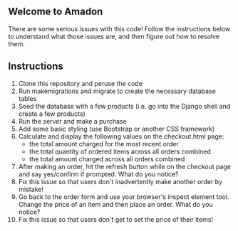 ## Welcome to Amadon
There are some serious issues with this code! Follow the instructions below to understand what those issues are, and then figure out how to resolve them.

Instructions
------------

1. Clone this repository and peruse the code
2. Run makemigrations and migrate to create the necessary database tables
3. Seed the database with a few products (i.e. go into the Django shell and create a few products)
4. Run the server and make a purchase
5. Add some basic styling (use Bootstrap or another CSS framework)
6. Calculate and display the following values on the checkout.html page:
    - the total amount charged for the most recent order
    - the total quantity of ordered items across all orders combined
    - the total amount charged across all orders combined
7. After making an order, hit the refresh button while on the checkout page and say yes/confirm if prompted. What do you notice?
8. Fix this issue so that users don't inadvertently make another order by mistake!
9. Go back to the order form and use your browser's inspect element tool. Change the price of an item and then place an order. What do you notice?
10. Fix this issue so that users don't get to set the price of their items!
